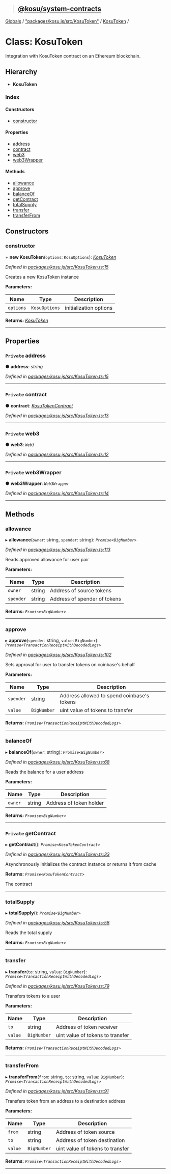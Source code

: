 > ## [@kosu/system-contracts](../README.md)

[Globals](../globals.md) / ["packages/kosu.js/src/KosuToken"](../modules/_packages_kosu_js_src_kosutoken_.md) / [KosuToken](_packages_kosu_js_src_kosutoken_.kosutoken.md) /

# Class: KosuToken

Integration with KosuToken contract on an Ethereum blockchain.

## Hierarchy

* **KosuToken**

### Index

#### Constructors

* [constructor](_packages_kosu_js_src_kosutoken_.kosutoken.md#constructor)

#### Properties

* [address](_packages_kosu_js_src_kosutoken_.kosutoken.md#private-address)
* [contract](_packages_kosu_js_src_kosutoken_.kosutoken.md#private-contract)
* [web3](_packages_kosu_js_src_kosutoken_.kosutoken.md#private-web3)
* [web3Wrapper](_packages_kosu_js_src_kosutoken_.kosutoken.md#private-web3wrapper)

#### Methods

* [allowance](_packages_kosu_js_src_kosutoken_.kosutoken.md#allowance)
* [approve](_packages_kosu_js_src_kosutoken_.kosutoken.md#approve)
* [balanceOf](_packages_kosu_js_src_kosutoken_.kosutoken.md#balanceof)
* [getContract](_packages_kosu_js_src_kosutoken_.kosutoken.md#private-getcontract)
* [totalSupply](_packages_kosu_js_src_kosutoken_.kosutoken.md#totalsupply)
* [transfer](_packages_kosu_js_src_kosutoken_.kosutoken.md#transfer)
* [transferFrom](_packages_kosu_js_src_kosutoken_.kosutoken.md#transferfrom)

## Constructors

###  constructor

\+ **new KosuToken**(`options`: `KosuOptions`): *[KosuToken](_packages_kosu_js_src_kosutoken_.kosutoken.md)*

*Defined in [packages/kosu.js/src/KosuToken.ts:15](url)*

Creates a new KosuToken instance

**Parameters:**

Name | Type | Description |
------ | ------ | ------ |
`options` | `KosuOptions` | initialization options  |

**Returns:** *[KosuToken](_packages_kosu_js_src_kosutoken_.kosutoken.md)*

___

## Properties

### `Private` address

● **address**: *string*

*Defined in [packages/kosu.js/src/KosuToken.ts:15](url)*

___

### `Private` contract

● **contract**: *[KosuTokenContract](_node_modules__kosu_system_contracts_generated_wrappers_kosu_token_.kosutokencontract.md)*

*Defined in [packages/kosu.js/src/KosuToken.ts:13](url)*

___

### `Private` web3

● **web3**: *`Web3`*

*Defined in [packages/kosu.js/src/KosuToken.ts:12](url)*

___

### `Private` web3Wrapper

● **web3Wrapper**: *`Web3Wrapper`*

*Defined in [packages/kosu.js/src/KosuToken.ts:14](url)*

___

## Methods

###  allowance

▸ **allowance**(`owner`: string, `spender`: string): *`Promise<BigNumber>`*

*Defined in [packages/kosu.js/src/KosuToken.ts:113](url)*

Reads approved allowance for user pair

**Parameters:**

Name | Type | Description |
------ | ------ | ------ |
`owner` | string | Address of source tokens |
`spender` | string | Address of spender of tokens  |

**Returns:** *`Promise<BigNumber>`*

___

###  approve

▸ **approve**(`spender`: string, `value`: `BigNumber`): *`Promise<TransactionReceiptWithDecodedLogs>`*

*Defined in [packages/kosu.js/src/KosuToken.ts:102](url)*

Sets approval for user to transfer tokens on coinbase's behalf

**Parameters:**

Name | Type | Description |
------ | ------ | ------ |
`spender` | string | Address allowed to spend coinbase's tokens |
`value` | `BigNumber` | uint value of tokens to transfer  |

**Returns:** *`Promise<TransactionReceiptWithDecodedLogs>`*

___

###  balanceOf

▸ **balanceOf**(`owner`: string): *`Promise<BigNumber>`*

*Defined in [packages/kosu.js/src/KosuToken.ts:68](url)*

Reads the balance for a user address

**Parameters:**

Name | Type | Description |
------ | ------ | ------ |
`owner` | string | Address of token holder  |

**Returns:** *`Promise<BigNumber>`*

___

### `Private` getContract

▸ **getContract**(): *`Promise<KosuTokenContract>`*

*Defined in [packages/kosu.js/src/KosuToken.ts:33](url)*

Asynchronously initializes the contract instance or returns it from cache

**Returns:** *`Promise<KosuTokenContract>`*

The contract

___

###  totalSupply

▸ **totalSupply**(): *`Promise<BigNumber>`*

*Defined in [packages/kosu.js/src/KosuToken.ts:58](url)*

Reads the total supply

**Returns:** *`Promise<BigNumber>`*

___

###  transfer

▸ **transfer**(`to`: string, `value`: `BigNumber`): *`Promise<TransactionReceiptWithDecodedLogs>`*

*Defined in [packages/kosu.js/src/KosuToken.ts:79](url)*

Transfers tokens to a user

**Parameters:**

Name | Type | Description |
------ | ------ | ------ |
`to` | string | Address of token receiver |
`value` | `BigNumber` | uint value of tokens to transfer  |

**Returns:** *`Promise<TransactionReceiptWithDecodedLogs>`*

___

###  transferFrom

▸ **transferFrom**(`from`: string, `to`: string, `value`: `BigNumber`): *`Promise<TransactionReceiptWithDecodedLogs>`*

*Defined in [packages/kosu.js/src/KosuToken.ts:91](url)*

Transfers token from an address to a destination address

**Parameters:**

Name | Type | Description |
------ | ------ | ------ |
`from` | string | Address of token source |
`to` | string | Address of token destination |
`value` | `BigNumber` | uint value of tokens to transfer  |

**Returns:** *`Promise<TransactionReceiptWithDecodedLogs>`*

___